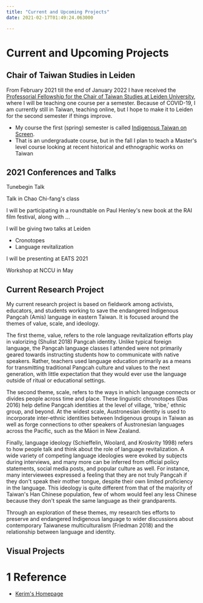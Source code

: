 ```yaml
---
title: "Current and Upcoming Projects"
date: 2021-02-17T01:49:24.063000

---
```


# Current and Upcoming Projects

## Chair of Taiwan Studies in Leiden

From February 2021 till the end of January 2022 I have received the [Professorial Fellowship for the Chair of Taiwan Studies at Leiden University](https://www.iias.asia/professorial-fellowship-chair-taiwan-studies-leiden-university), where I will be teaching one course per a semester. Because of COVID-19, I am currently still in Taiwan, teaching online, but I hope to make it to Leiden for the second semester if things improve.

* My course the first (spring) semester is called [Indigenous Taiwan on Screen](https://kerim.oxus.net/syllabi/indigenous-taiwan-on-screen/). 
* That is an undergraduate course, but in the fall I plan to teach a Master's level course looking at recent historical and ethnographic works on Taiwan

## 2021 Conferences and Talks

Tunebegin Talk

Talk in Chao Chi-fang's class

I will be participating in a roundtable on Paul Henley's new book at the RAI film festival, along with ...

I will be giving two talks at Leiden

* Cronotopes
* Language revitalization

I will be presenting at EATS 2021

Workshop at NCCU in May

## Current Research Project

My current research project is based on fieldwork among activists, educators, and students working to save the endangered Indigenous Pangcah (Amis) language in eastern Taiwan. It is focused around the themes of value, scale, and ideology. 

The first theme, value, refers to the role language revitalization efforts play in valorizing (Shulist 2018) Pangcah identity. Unlike typical foreign language, the Pangcah language classes I attended were not primarily geared towards instructing students how to communicate with native speakers. Rather, teachers used language education primarily as a means for transmitting traditional Pangcah culture and values to the next generation, with little expectation that they would ever use the language outside of ritual or educational settings. 

The second theme, scale, refers to the ways in which language connects or divides people across time and place. These linguistic chronotopes (Das 2016) help define Pangcah identities at the level of village, 'tribe,' ethnic group, and beyond. At the widest scale, Austronesian identity is used to incorporate inter-ethnic identities between Indigenous groups in Taiwan as well as forge connections to other speakers of Austronesian languages across the Pacific, such as the Māori in New Zealand. 

Finally, language ideology (Schieffelin, Woolard, and Kroskrity 1998) refers to how people talk and think about the role of language revitalization. A wide variety of competing language ideologies were evoked by subjects during interviews, and many more can be inferred from official policy statements, social media posts, and popular culture as well. For instance, many interviewees expressed a feeling that they are not truly Pangcah if they don't speak their mother tongue, despite their own limited proficiency in the language. This ideology is quite different from that of the majority of Taiwan's Han Chinese population, few of whom would feel any less Chinese because they don't speak the same language as their grandparents. 

Through an exploration of these themes, my research ties efforts to preserve and endangered Indigenous language to wider discussions about contemporary Taiwanese multiculturalism (Friedman 2018) and the relationship between language and identity.

## Visual Projects

<div class="roam-backrefs">

# 1 Reference

- [Kerim's Homepage](/digitalgarden/)

</div>